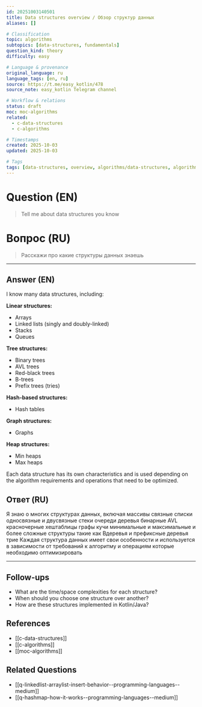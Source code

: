 ```yaml
---
id: 20251003140501
title: Data structures overview / Обзор структур данных
aliases: []

# Classification
topic: algorithms
subtopics: [data-structures, fundamentals]
question_kind: theory
difficulty: easy

# Language & provenance
original_language: ru
language_tags: [en, ru]
source: https://t.me/easy_kotlin/478
source_note: easy_kotlin Telegram channel

# Workflow & relations
status: draft
moc: moc-algorithms
related:
  - c-data-structures
  - c-algorithms

# Timestamps
created: 2025-10-03
updated: 2025-10-03

# Tags
tags: [data-structures, overview, algorithms/data-structures, algorithms/fundamentals, difficulty/easy, easy_kotlin, lang/ru]
---
```

# Question (EN)
> Tell me about data structures you know
# Вопрос (RU)
> Расскажи про какие структуры данных знаешь

---

## Answer (EN)

I know many data structures, including:

**Linear structures:**
- Arrays
- Linked lists (singly and doubly-linked)
- Stacks
- Queues

**Tree structures:**
- Binary trees
- AVL trees
- Red-black trees
- B-trees
- Prefix trees (tries)

**Hash-based structures:**
- Hash tables

**Graph structures:**
- Graphs

**Heap structures:**
- Min heaps
- Max heaps

Each data structure has its own characteristics and is used depending on the algorithm requirements and operations that need to be optimized.

## Ответ (RU)

Я знаю о многих структурах данных, включая массивы связные списки односвязные и двусвязные стеки очереди деревья бинарные AVL красночерные хештаблицы графы кучи минимальные и максимальные и более сложные структуры такие как Bдеревья и префиксные деревья трие Каждая структура данных имеет свои особенности и используется в зависимости от требований к алгоритму и операциям которые необходимо оптимизировать

---

## Follow-ups
- What are the time/space complexities for each structure?
- When should you choose one structure over another?
- How are these structures implemented in Kotlin/Java?

## References
- [[c-data-structures]]
- [[c-algorithms]]
- [[moc-algorithms]]

## Related Questions
- [[q-linkedlist-arraylist-insert-behavior--programming-languages--medium]]
- [[q-hashmap-how-it-works--programming-languages--medium]]
